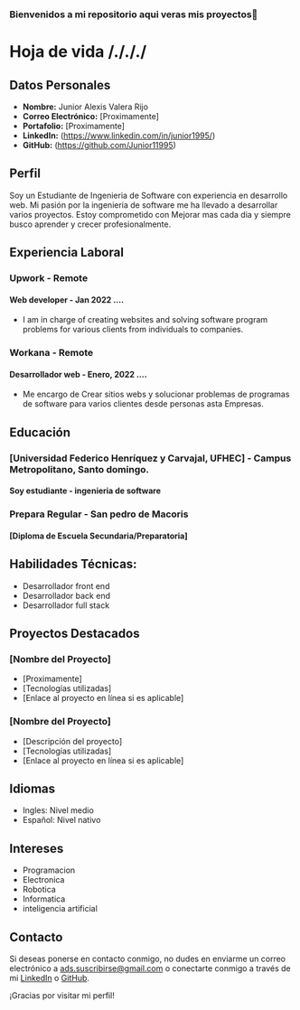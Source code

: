 ### Bienvenidos a mi repositorio aqui veras mis proyectos👋

# Hoja de vida /./././

## Datos Personales
- **Nombre:** Junior Alexis Valera Rijo
- **Correo Electrónico:** [Proximamente]
- **Portafolio:** [Proximamente]
- **LinkedIn:** (https://www.linkedin.com/in/junior1995/)
- **GitHub:** (https://github.com/Junior11995)

## Perfil
Soy un Estudiante de Ingenieria de Software con experiencia en desarrollo web. Mi pasión por la ingenieria de software me ha llevado a desarrollar varios proyectos. Estoy comprometido con Mejorar mas cada dia y siempre busco aprender y crecer profesionalmente.

## Experiencia Laboral
### Upwork - Remote
#### Web developer - Jan 2022 ....
- I am in charge of creating websites and solving software program problems for various clients from individuals to companies.

### Workana - Remote
#### Desarrollador web - Enero, 2022 ....
- Me encargo de Crear sitios webs y solucionar problemas de programas de software para varios clientes desde personas asta Empresas.

## Educación
### [Universidad Federico Henríquez y Carvajal, UFHEC] - Campus Metropolitano, Santo domingo.
#### Soy estudiante - ingenieria de software

### Prepara Regular - San pedro de Macoris
#### [Diploma de Escuela Secundaria/Preparatoria]

## Habilidades Técnicas:
- Desarrollador front end
- Desarrollador back end
- Desarrollador full stack

## Proyectos Destacados
### [Nombre del Proyecto]
- [Proximamente]
- [Tecnologías utilizadas]
- [Enlace al proyecto en línea si es aplicable]

### [Nombre del Proyecto]
- [Descripción del proyecto]
- [Tecnologías utilizadas]
- [Enlace al proyecto en línea si es aplicable]

## Idiomas
- Ingles: Nivel medio
- Español: Nivel nativo

## Intereses
- Programacion
- Electronica
- Robotica
- Informatica
- inteligencia artificial

## Contacto
Si deseas ponerse en contacto conmigo, no dudes en enviarme un correo electrónico a ads.suscribirse@gmail.com o conectarte conmigo a través de mi [LinkedIn](https://www.linkedin.com/in/junior1995/) o [GitHub](https://github.com/Junior11995/).

¡Gracias por visitar mi perfil!

<!--
**Junior11995/Junior11995** is a ✨ _special_ ✨ repository because its `README.md` (this file) appears on your GitHub profile.

Here are some ideas to get you started:

- 🔭 I’m currently working on ...
- 🌱 I’m currently learning ...
- 👯 I’m looking to collaborate on ...
- 🤔 I’m looking for help with ...
- 💬 Ask me about ...
- 📫 How to reach me: ...
- 😄 Pronouns: ...
- ⚡ Fun fact: ...
-->
